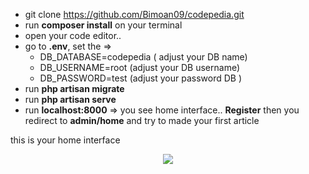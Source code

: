+ git clone https://github.com/Bimoan09/codepedia.git
+ run **composer install** on your terminal
+ open your code editor.. 
+ go to **.env**, set the =>
    + DB_DATABASE=codepedia ( adjust your DB name)
    + DB_USERNAME=root (adjust your DB username)
    + DB_PASSWORD=test (adjust your password DB )
+ run **php artisan migrate**
+ run **php artisan serve**
+ run **localhost:8000** => you  see home interface.. **Register** then you redirect to **admin/home** and try to made your first article

this is your home interface  






<p align="center"><img src="https://laravel.com/assets/img/components/logo-laravel.svg"></p>
